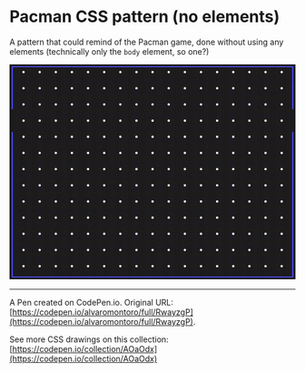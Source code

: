 # Pacman CSS pattern (no elements)

A pattern that could remind of the Pacman game, done without using any elements (technically only the `body` element, so one?)

![Animated image with many aligned white dots and a Pacman figure crossing while eating the dots in a line](https://github.com/alvaromontoro/CSS-Illustrations/blob/master/illustrations/cartoons/pacman/pacman.gif?raw=true)

---

A Pen created on CodePen.io. Original URL: [https://codepen.io/alvaromontoro/full/RwayzgP](https://codepen.io/alvaromontoro/full/RwayzgP).

See more CSS drawings on this collection: [https://codepen.io/collection/AOaOdx](https://codepen.io/collection/AOaOdx)
